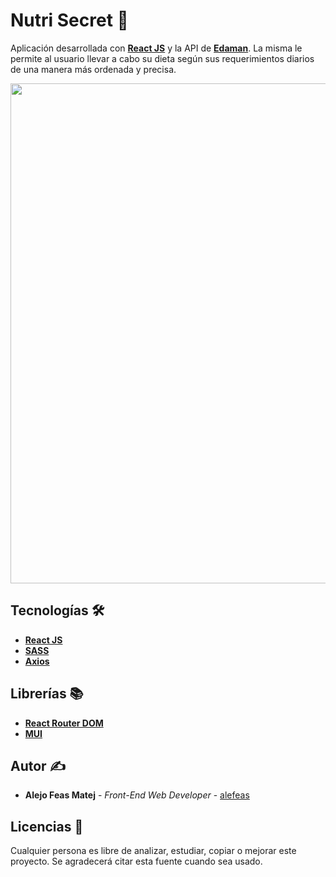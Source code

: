 # Nutri Secret 🥦

Aplicación desarrollada con [**React JS**](https://reactjs.org/) y la API de [**Edaman**](https://www.edamam.com/). La misma le permite al usuario llevar a cabo su dieta según sus requerimientos diarios de una manera más ordenada y precisa.

<img src="https://i.imgur.com/VQU8KCv.png" width="800">

## Tecnologías 🛠️

- [**React JS**](https://reactjs.org/)
- [**SASS**](https://sass-lang.com/install)
- [**Axios**](https://axios-http.com/es/docs/intro)

## Librerías 📚

- [**React Router DOM**](https://www.npmjs.com/package/react-router-dom)
- [**MUI**](https://mui.com/)

## Autor ✍

- **Alejo Feas Matej** - *Front-End Web Developer* - [alefeas](https://github.com/alefeas)

## Licencias 📃

Cualquier persona es libre de analizar, estudiar, copiar o mejorar este proyecto. Se agradecerá citar esta fuente cuando sea usado.